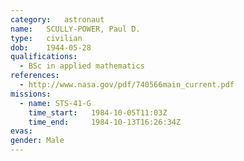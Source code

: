 ```yaml
---
category:	astronaut
name:	SCULLY-POWER, Paul D.
type:	civilian
dob:	1944-05-28
qualifications:
  - BSc in applied mathematics
references:
  - http://www.nasa.gov/pdf/740566main_current.pdf
missions:
  - name: STS-41-G
    time_start:   1984-10-05T11:03Z
    time_end:     1984-10-13T16:26:34Z
evas:
gender:	Male
---
```


